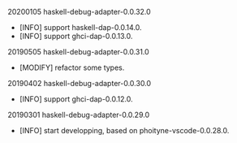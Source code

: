 20200105 haskell-debug-adapter-0.0.32.0
  * [INFO] support haskell-dap-0.0.14.0.
  * [INFO] support ghci-dap-0.0.13.0.


20190505 haskell-debug-adapter-0.0.31.0
  * [MODIFY] refactor some types.


20190402 haskell-debug-adapter-0.0.30.0
  * [INFO] support ghci-dap-0.0.12.0.


20190301 haskell-debug-adapter-0.0.29.0
  * [INFO] start developping, based on phoityne-vscode-0.0.28.0.


